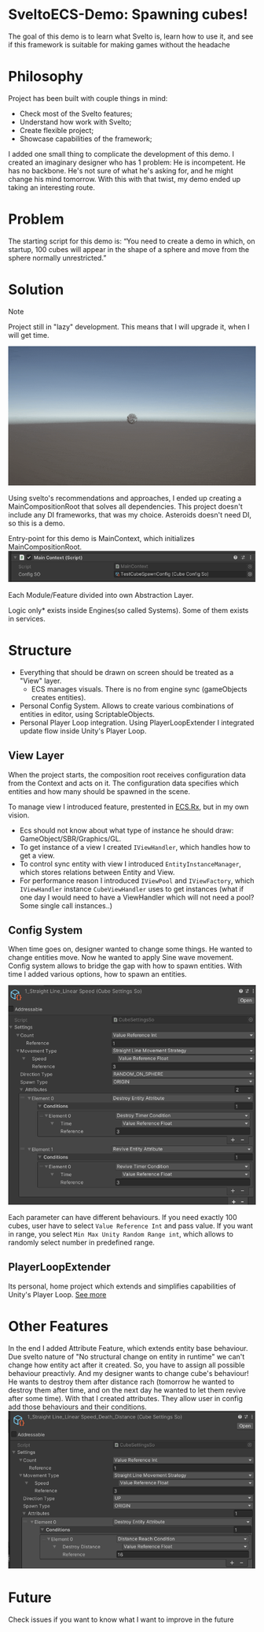 # SveltoECS-Demo: Spawning cubes!

The goal of this demo is to learn what Svelto is, learn how to use it, and see if this framework is suitable for making games
without the headache

# Philosophy

Project has been built with couple things in mind:

- Check most of the Svelto features;
- Understand how work with Svelto;
- Create flexible project;
- Showcase capabilities of the framework;

I added one small thing to complicate the development of this demo. I created an imaginary designer who has 1 problem:
He is incompetent. He has no backbone. He's not sure of what he's asking for, and he might change his mind tomorrow.
With this
with that twist, my demo ended up taking an interesting route.

# Problem

The starting script for this demo is:
“You need to create a demo in which, on startup, 100 cubes will appear in the shape of a sphere and move from the sphere
normally
unrestricted.”

# Solution

> [!NOTE]
> Project still in "lazy" development. This means that I will upgrade it, when I will get time.

![100CubesAroundShereWithRandomSpeed.gif](Unity.Recordings%2F100CubesAroundShereWithRandomSpeed.gif)

Using svelto's recommendations and approaches, I ended up creating a MainCompositionRoot that solves all dependencies.
This project doesn't include any DI frameworks, that was my choice. Asteroids doesn't need DI, so this is a demo.

Entry-point for this demo is MainContext, which initializes MainCompositionRoot.
![MainContextShowcase.png](image%2FMainContextShowcase.png)

Each Module/Feature divided into own Abstraction Layer.

Logic only* exists inside Engines(so called Systems). Some of them exists in services.

# Structure

- Everything that should be drawn on screen should be treated as a "View" layer.
    - ECS manages visuals. There is no from engine sync (gameObjects creates entities).
- Personal Config System. Allows to create various combinations of entities in editor, using ScriptableObjects.
- Personal Player Loop integration. Using PlayerLoopExtender I integrated update flow inside Unity's Player Loop.

## View Layer

When the project starts, the composition root receives configuration data from the Context and acts on it.
The configuration data specifies which entities and how many should be spawned in the scene.

To manage view I introduced feature, prestented in [ECS.Rx](https://ecsrx.gitbook.io/project/plugins/view-plugin), but
in my own vision.

- Ecs should not know about what type of instance he should draw: GameObject/SBR/Graphics/GL.
- To get instance of a view I created `IViewHandler`, which handles how to get a view.
- To control sync entity with view I introduced `EntityInstanceManager`, which stores relations between Entity and View.
- For performance reason I introduced `IViewPool` and `IViewFactory`, which `IViewHandler` instance `CubeViewHandler`
  uses to get instances (what if one day I would need to have a ViewHandler which will not need a pool? Some single call
  instances..)

## Config System

When time goes on, designer wanted to change some things. He wanted to change entities move. Now he wanted to apply Sine
wave movement.
Config system allows to bridge the gap with how to spawn entities. With time I added various options, how to spawn an
entities.

![ConfigSystemInstance.png](image%2FConfigSystemInstance.png)

Each parameter can have different behaviours. If you need exactly 100 cubes, user have to select `Value Reference Int`
and pass value.
If you want in range, you select `Min Max Unity Random Range int`, which allows to randomly select number in predefined
range.

## PlayerLoopExtender

Its personal, home project which extends and simplifies capabilities of Unity's Player
Loop. [See more](https://github.com/skelitheprogrammer/PlayerLoopExtender)

# Other Features

In the end I added Attribute Feature, which extends entity base behaviour. Due svelto nature of "No structural change on
entity in runtime" we can't change how entity act after it created. So, you have to assign all possible behaviour
preactivly.
And my designer wants to change cube's behaviour! He wants to destroy them after distance rach (tomorrow he wanted to
destroy them after time, and on the next day he wanted to let them revive after some time).
With that I created attributes. They allow user in config add those behaviours and their conditions.
![ConfigSystemAttributes.png](image%2FConfigSystemAttributes.png)

# Future
Check issues if you want to know what I want to improve in the future

